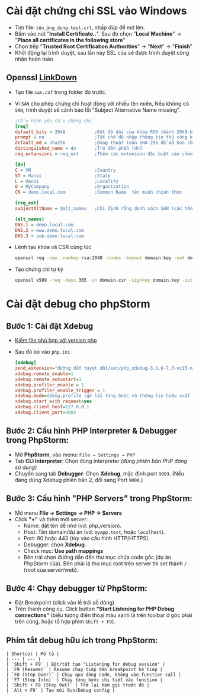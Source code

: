 # Cài đặt chứng chỉ SSL vào Windows

- Tìm file: `tên_ứng_dụng.test.crt`, nhấp đúp để mở lên.
- Bấm vào nút "**Install Certificate..**". Sau đó chọn "**Local Machine**" → "**Place all certificates in the following store**"
- Chọn tiếp "**Trusted Root Certification Authorities**" → "**Next**" → "**Finish**"
- Khởi động lại trình duyệt, sau lần này SSL của sẽ được trình duyệt công nhận hoàn toàn

## Openssl [LinkDown](https://slproweb.com/products/Win32OpenSSL.html)

- Tạo file `san.cnf` trong folder đó trước.
- Vì `SAN` cho phép chứng chỉ hoạt động với nhiều tên miền, Nếu không có `SAN`, trình duyệt sẽ cảnh báo lỗi "Subject Alternative Name missing".

  ```ini
  ;Cấu hình yêu cầu chứng chỉ
  [req]
  default_bits = 2048           ;Đặt độ dài của khóa RSA thành 2048-bit
  prompt = no                   ;Tắt chế độ nhập thông tin thủ công khi tạo chứng chỉ.
  default_md = sha256           ;Dùng thuật toán SHA-256 để mã hóa chứng chỉ
  distinguished_name = dn       ;Trỏ đến phần [dn]
  req_extensions = req_ext      ;Thêm các extension đặc biệt vào chứng chỉ, cụ thể là Subject Alternative Name (SAN).

  [dn]
  C = VN                        ;Country
  ST = Hanoi                    ;State
  L = Hanoi                     ;Locality
  O = MyCompany                 ;Organization
  CN = demo.local.com           ;Common Name  tên miền chính thức

  [req_ext]
  subjectAltName = @alt_names   ;Chỉ định rằng danh sách SAN (các tên miền thay thế) sẽ được lấy từ phần [alt_names].

  [alt_names]
  DNS.1 = demo.local.com
  DNS.2 = www.demo.local.com
  DNS.3 = sub.demo.local.com
  ```

- Lệnh tạo khóa và CSR cùng lúc

  ```sh
  openssl req -new -newkey rsa:2048 -nodes -keyout domain.key -out domain.csr -subj "/CN=yourdomain.com"
  ```

- Tạo chứng chỉ tự ký

  ```sh
  openssl x509 -req -days 365 -in domain.csr -signkey domain.key -out domain.crt
  ```

# Cài đặt debug cho phpStorm

## **Bước 1: Cài đặt Xdebug**

- [Kiếm file phù hợp với version php](https://xdebug.org/download/historical)
- Sau đó bỏ vào `php.ini`

  ```ini
  [xdebug]
  zend_extension="đường dẫn tuyệt đối/ext/php_xdebug-3.1.6-7.3-vc15-nts-x86_64.dll"
  xdebug.remote_enable=1
  xdebug.remote_autostart=1
  xdebug.profiler_enable = 1
  xdebug.profiler_enable_trigger = 1
  xdebug.mode=debug,profile ;gỡ lỗi từng bước và thông tin hiệu suất
  xdebug.start_with_request=yes
  xdebug.client_host=127.0.0.1
  xdebug.client_port=9003
  ```

## **Bước 2: Cấu hình PHP Interpreter & Debugger trong PhpStorm:**

- Mở **PhpStorm**, vào menu: `File → Settings → PHP`
- Tab **CLI Interpreter**: Chọn đúng Interpreter _(đúng phiên bản PHP đang sử dụng)_
- Chuyển sang tab **Debugger**: Chọn **Xdebug**, mặc định port `9003`.
  (Nếu đang dùng Xdebug phiên bản 2, đổi sang Port `9000`.)

## **Bước 3: Cấu hình "PHP Servers" trong PhpStorm:**

- Mở menu **File → Settings → PHP → Servers**
- Click **"+"** và thêm mới server:
  - Name: đặt tên dễ nhớ (vd: php_version).
  - Host: Tên domain/dự án (vd: `myapp.test`, hoặc `localhost`).
  - Port: 80 hoặc 443 (tùy vào cấu hình HTTP/HTTPS).
  - Debugger: chọn **Xdebug**.
  - Check mục: **Use path mappings**
  - Bên trái chọn đường dẫn đến thư mục chứa code gốc (dự án PhpStorm của). Bên phải là thư mục root trên server thì set thành `/` (root của server/web).

## **Bước 4: Chạy debugger từ PhpStorm:**

- Đặt Breakpoint (click vào lề trái số dòng)
- Trên thanh công cụ, Click button **“Start Listening for PHP Debug connections”** (biểu tượng điện thoại màu xanh lá trên toolbar ở góc phải trên cùng, hoặc tổ hợp phím `Shift + F9`).

## **Phím tắt debug hữu ích trong PhpStorm:**

    | Shortcut | Mô tả |
    | --- | --- |
    | `Shift + F9` | Bật/tắt tạo "Listening for debug session" |
    | `F9 (Resume)` | Resume chạy tiếp đến breakpoint kế tiếp |
    | `F8 (Step Over)` | Chạy qua dòng code, không vào function call |
    | `F7 (Step Into)` | Chạy từng bước chi tiết vào function |
    | `Shift + F8 (Step Out)` | Trở lại hàm gọi trước đó |
    | `Alt + F9` | Tạo mới Run/Debug config |

